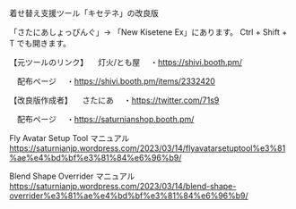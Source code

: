 着せ替え支援ツール「キセテネ」の改良版

「さたにあしょっぴんぐ」-> 「New Kisetene Ex」にあります。
Ctrl + Shift + T でも開きます。

【元ツールのリンク】
　灯火/とも屋
　・https://shivi.booth.pm/

　配布ページ
　・https://shivi.booth.pm/items/2332420


【改良版作成者】
　さたにあ
　・https://twitter.com/71s9

　配布ページ
　・https://saturnianshop.booth.pm/


Fly Avatar Setup Tool マニュアル
https://saturnianjp.wordpress.com/2023/03/14/flyavatarsetuptool%e3%81%ae%e4%bd%bf%e3%81%84%e6%96%b9/

Blend Shape Overrider マニュアル
https://saturnianjp.wordpress.com/2023/03/14/blend-shape-overrider%e3%81%ae%e4%bd%bf%e3%81%84%e6%96%b9/

